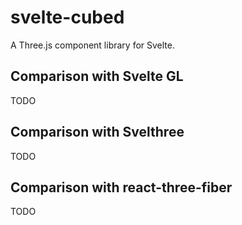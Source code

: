 # svelte-cubed

A Three.js component library for Svelte.

## Comparison with Svelte GL

TODO

## Comparison with Svelthree

TODO

## Comparison with react-three-fiber

TODO
